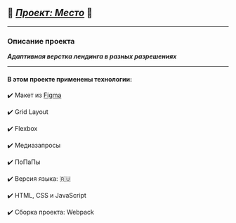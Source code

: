 ## :steam_locomotive: [***Проект: Место***](https://andreyrazumov.github.io/mesto-project/ "Проект: Место") :steam_locomotive:
____

### Описание проекта

***Адаптивная верстка лендинга в разных разрешениях***
____
#### В этом проекте применены технологии:

:heavy_check_mark: Макет из [Figma](https://www.figma.com/file/bjyvbKKJN2naO0ucURl2Z0/JavaScript.-Sprint-5?node-id=0%3A1)

:heavy_check_mark: Grid Layout

:heavy_check_mark: Flexbox

:heavy_check_mark: Медиазапросы

:heavy_check_mark: ПоПаПы

:heavy_check_mark: Версия языка: :ru:

:heavy_check_mark:  HTML, CSS и JavaScript

:heavy_check_mark: Сборка проекта: Webpack
